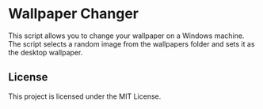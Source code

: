 # Wallpaper Changer

This script allows you to change your wallpaper on a Windows machine. The script selects a random image from the wallpapers folder and sets it as the desktop wallpaper.

## License
This project is licensed under the MIT License.
